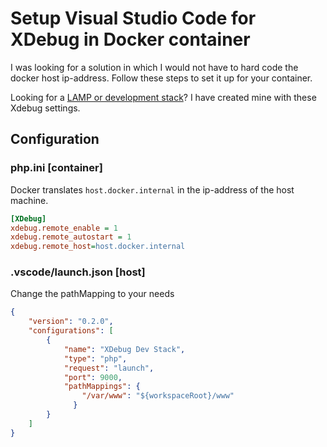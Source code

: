 # Setup Visual Studio Code for XDebug in Docker container

I was looking for a solution in which I would not have to hard code the docker host ip-address. Follow these steps to set it up for your container.

Looking for a [LAMP or development stack](https://github.com/RobinWijnant/docker-compose-dev-stack)? I have created mine with these Xdebug settings.

## Configuration

### php.ini [container]

Docker translates `host.docker.internal` in the ip-address of the host machine.

```ini
[XDebug]
xdebug.remote_enable = 1
xdebug.remote_autostart = 1
xdebug.remote_host=host.docker.internal
```

### .vscode/launch.json [host]

Change the pathMapping to your needs

```Json
{
    "version": "0.2.0",
    "configurations": [
        {
            "name": "XDebug Dev Stack",
            "type": "php",
            "request": "launch",
            "port": 9000,
            "pathMappings": {
                "/var/www": "${workspaceRoot}/www"
              }
        }
    ]
}
```

